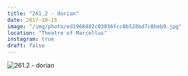 ```yaml
---
title: "261.2 - dorian"
date: 2017-10-15
image: "/img/photo/ed1968482c03036fcc8b528bd7c8beb9.jpg"
location: "Theatre of Marcellus"
instagram: true
draft: false
---
```


![261.2 - dorian](/img/photo/ed1968482c03036fcc8b528bd7c8beb9.jpg)
